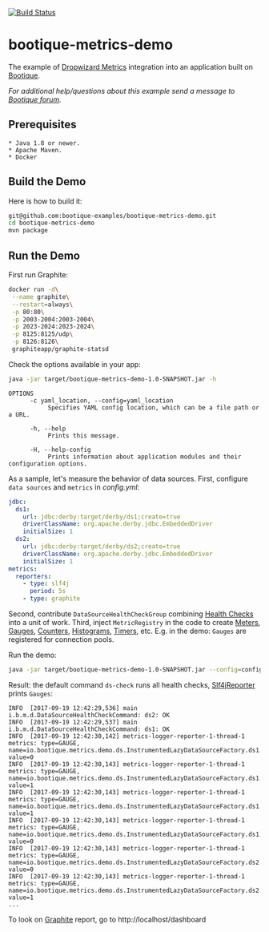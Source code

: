 [![Build Status](https://travis-ci.org/bootique-examples/bootique-metrics-demo.svg)](https://travis-ci.org/bootique-examples/bootique-metrics-demo)
# bootique-metrics-demo

The example of [Dropwizard Metrics](http://metrics.dropwizard.io/3.2.3/) integration into an application built on [Bootique](https://bootique.io).

*For additional help/questions about this example send a message to     
[Bootique forum](https://groups.google.com/forum/#!forum/bootique-user).*
   
## Prerequisites
      
    * Java 1.8 or newer.
    * Apache Maven.
    * Docker
      
## Build the Demo
      
Here is how to build it:
```bash
git@github.com:bootique-examples/bootique-metrics-demo.git
cd bootique-metrics-demo
mvn package
```

## Run the Demo 

First run Graphite:

```bash
docker run -d\
 --name graphite\
 --restart=always\
 -p 80:80\
 -p 2003-2004:2003-2004\
 -p 2023-2024:2023-2024\
 -p 8125:8125/udp\
 -p 8126:8126\
 graphiteapp/graphite-statsd
```

Check the options available in your app:
```bash
java -jar target/bootique-metrics-demo-1.0-SNAPSHOT.jar -h  
```
```
OPTIONS
      -c yaml_location, --config=yaml_location
           Specifies YAML config location, which can be a file path or a URL.

      -h, --help
           Prints this message.

      -H, --help-config
           Prints information about application modules and their configuration options.
```
As a sample, let's measure the behavior of data sources. First, configure `data sources` and `metrics` in *config.yml*:
```yaml
jdbc:
  ds1:
    url: jdbc:derby:target/derby/ds1;create=true
    driverClassName: org.apache.derby.jdbc.EmbeddedDriver
    initialSize: 1
  ds2:
    url: jdbc:derby:target/derby/ds2;create=true
    driverClassName: org.apache.derby.jdbc.EmbeddedDriver
    initialSize: 1
metrics:
  reporters:
    - type: slf4j
      period: 5s
    - type: graphite
```
Second, contribute `DataSourceHealthCheckGroup` combining [Health Checks](http://metrics.dropwizard.io/3.2.3/manual/healthchecks.html)
into a unit of work. 
Third, inject `MetricRegistry` in the code to create [Meters](http://metrics.dropwizard.io/3.1.0/getting-started/#meters), 
[Gauges](http://metrics.dropwizard.io/3.2.3/manual/core.html#gauges), 
[Counters](http://metrics.dropwizard.io/3.1.0/getting-started/#counters), [Histograms](http://metrics.dropwizard.io/3.1.0/getting-started/#histograms), 
[Timers](http://metrics.dropwizard.io/3.1.0/getting-started/#timers), etc. E.g. in the demo:
`Gauges` are registered for connection pools. 

Run the demo: 
```bash
java -jar target/bootique-metrics-demo-1.0-SNAPSHOT.jar --config=config.yml 
```
Result: the default command `ds-check` runs all health checks, [Slf4jReporter](http://metrics.dropwizard.io/3.1.0/manual/core/#man-core-reporters-slf4j) 
prints `Gauges`:
```
INFO  [2017-09-19 12:42:29,536] main i.b.m.d.DataSourceHealthCheckCommand: ds2: OK
INFO  [2017-09-19 12:42:29,537] main i.b.m.d.DataSourceHealthCheckCommand: ds1: OK
INFO  [2017-09-19 12:42:30,142] metrics-logger-reporter-1-thread-1 metrics: type=GAUGE, name=io.bootique.metrics.demo.ds.InstrumentedLazyDataSourceFactory.ds1.active, value=0
INFO  [2017-09-19 12:42:30,143] metrics-logger-reporter-1-thread-1 metrics: type=GAUGE, name=io.bootique.metrics.demo.ds.InstrumentedLazyDataSourceFactory.ds1.idle, value=1
INFO  [2017-09-19 12:42:30,143] metrics-logger-reporter-1-thread-1 metrics: type=GAUGE, name=io.bootique.metrics.demo.ds.InstrumentedLazyDataSourceFactory.ds1.size, value=1
INFO  [2017-09-19 12:42:30,143] metrics-logger-reporter-1-thread-1 metrics: type=GAUGE, name=io.bootique.metrics.demo.ds.InstrumentedLazyDataSourceFactory.ds1.waiting, value=0
INFO  [2017-09-19 12:42:30,143] metrics-logger-reporter-1-thread-1 metrics: type=GAUGE, name=io.bootique.metrics.demo.ds.InstrumentedLazyDataSourceFactory.ds2.active, value=0
INFO  [2017-09-19 12:42:30,143] metrics-logger-reporter-1-thread-1 metrics: type=GAUGE, name=io.bootique.metrics.demo.ds.InstrumentedLazyDataSourceFactory.ds2.idle, value=1
...
```

To look on [Graphite](http://graphiteapp.org) report, go to http://localhost/dashboard








    
    






        
        
     